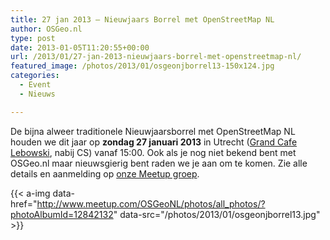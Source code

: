 ```yaml
---
title: 27 jan 2013 – Nieuwjaars Borrel met OpenStreetMap NL
author: OSGeo.nl
type: post
date: 2013-01-05T11:20:55+00:00
url: /2013/01/27-jan-2013-nieuwjaars-borrel-met-openstreetmap-nl/
featured_image: /photos/2013/01/osgeonjborrel13-150x124.jpg
categories:
  - Event
  - Nieuws

---
```

De bijna alweer traditionele Nieuwjaarsborrel met OpenStreetMap NL houden we dit jaar op **zondag 27 januari 2013** in Utrecht ([Grand Cafe Lebowski][1], nabij CS) vanaf 15:00. Ook als je nog niet bekend bent met OSGeo.nl maar nieuwsgierig bent raden we je aan om te komen. Zie alle details en aanmelding op [onze Meetup groep][2].

<!-- [<img loading="lazy" class="alignnone wp-image-367 size-full" src="/photos/2013/01/osgeonjborrel13.jpg" alt="osgeonjborrel13" width="729" height="606" srcset="/photos/2013/01/osgeonjborrel13.jpg 729w, /photos/2013/01/osgeonjborrel13-300x249.jpg 300w, /photos/2013/01/osgeonjborrel13-180x150.jpg 180w, /photos/2013/01/osgeonjborrel13-150x124.jpg 150w" sizes="(max-width: 729px) 100vw, 729px" />][3] -->
{{< a-img data-href="http://www.meetup.com/OSGeoNL/photos/all_photos/?photoAlbumId=12842132" data-src="/photos/2013/01/osgeonjborrel13.jpg" >}}

 [1]: http://maps.google.com/maps?q=Domplein+17%2C+Utrecht
 [2]: http://www.meetup.com/OSGeoNL/events/95340442
